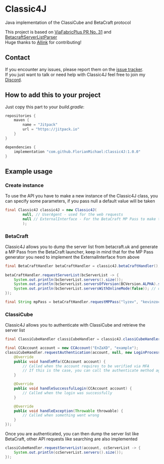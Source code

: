 # Classic4J
Java implementation of the ClassiCube and BetaCraft protocol

This project is based on [ViaFabricPlus PR No. 31](https://github.com/FlorianMichael/ViaFabricPlus/pull/31) and [BetacraftServerListParser](https://github.com/allinkdev/BetacraftServerListParser) <br>
Huge thanks to [Allink](https://github.com/allinkdev) for contributing!

## Contact
If you encounter any issues, please report them on the
[issue tracker](https://github.com/FlorianMichael/Classic4J/issues).  
If you just want to talk or need help with Classic4J feel free to join my
[Discord](https://discord.gg/BwWhCHUKDf).

## How to add this to your project
Just copy this part to your *build.gradle*:
```groovy
repositories {
    maven {
        name = "Jitpack"
        url = "https://jitpack.io"
    }
}

dependencies {
    implementation "com.github.FlorianMichael:Classic4J:1.0.0"
}
```

## Example usage
### Create instance
To use the API you have to make a new instance of the Classic4J class, you can specify some parameters, if you pass null a default value will be taken
```java
final Classic4J classic4J = new Classic4J(
        null, // UserAgent - used for the web requests
        null // ExternalInterface - For the BetaCraft MP Pass to make the AuthLib request
        );
```

### BetaCraft
Classic4J allows you to dump the server list from betacraft.uk and generate a MP Pass from the BetaCraft launcher, keep in mind that for the MP Pass generator you need to implement the ExternalInterface from above
```java
final BetaCraftHandler betaCraftHandler = classic4J.betaCraftHandler();
        
betaCraftHandler.requestServerList(bcServerList -> {
    System.out.println(bcServerList.servers().size());
    System.out.println(bcServerList.serversOfVersion(BCVersion.ALPHA).size());
    System.out.println(bcServerList.serversWithOnlineMode(false)); // offline mode
});

final String mpPass = betaCraftHandler.requestMPPass("lyzev", "kevinzockt.de", 25565);
```

### ClassiCube
Classic4J allows you to authenticate with ClassiCube and retrieve the server list
```java
final ClassiCubeHandler classiCubeHandler = classic4J.classiCubeHandler();

final CCAccount account = new CCAccount("EnZaXD", "example");
classiCubeHandler.requestAuthentication(account, null, new LoginProcessHandler() {
    @Override
    public void handleMfa(CCAccount account) {
        // Called when the account requires to be verified via MFA
        // If this is the case, you can call the authenticate method again and specify the MFA code instead of null
    }

    @Override
    public void handleSuccessfulLogin(CCAccount account) {
        // Called when the login was successfully
    }

    @Override
    public void handleException(Throwable throwable) {
        // Called when something went wrong
    }
});
```
Once you are authenticated, you can then dump the server list like BetaCraft, other API requests like searching are also implemented
```java
classiCubeHandler.requestServerList(account, ccServerList -> {
    System.out.println(ccServerList.servers().size());
});
```
